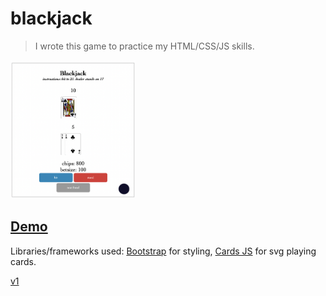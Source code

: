 # blackjack

> I wrote this game to practice my HTML/CSS/JS skills.

<a href='https://adnjoo.github.io/blackjack/blackjack-v2/index.html'><img src='./preview.png' width=200></a>

## [Demo](https://adnjoo.github.io/blackjack/blackjack-v2/index.html)

Libraries/frameworks used: [Bootstrap](https://getbootstrap.com/) for styling, [Cards JS](http://richardschneider.github.io/cardsJS/) for svg playing cards.

[v1](https://adnjoo.github.io/blackjack/blackjack-v1/index.html)